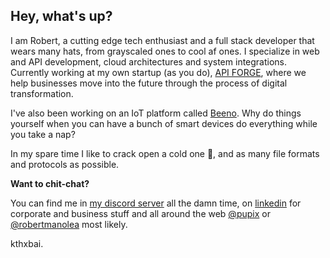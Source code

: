 ## Hey, what's up?

I am Robert, a cutting edge tech enthusiast and a full stack developer that wears many hats, from grayscaled ones to cool af ones. I specialize in web and API development, cloud architectures and system integrations. Currently working at my own startup (as you do), [API FORGE](https://apiforge.it), where we help businesses move into the future through the process of digital transformation.

I've also been working on an IoT platform called [Beeno](https://beeno.it/contact). Why do things yourself when you can have a bunch of smart devices do everything while you take a nap?

In my spare time I like to crack open a cold one 🍺, and as many file formats and protocols as possible.

**Want to chit-chat?**

You can find me in [my discord server](https://discord.gg/HZ9fQeBeZS) all the damn time, on [linkedin](https://www.linkedin.com/in/robert-manolea/) for corporate and business stuff and all around the web [@pupix](https://www.google.com/search?q=%40pupix) or [@robertmanolea](https://www.google.com/search?q=%40robertmanolea) most likely.

kthxbai.
